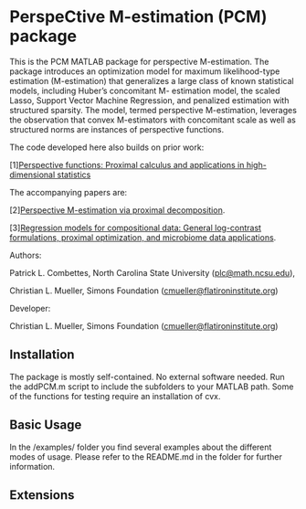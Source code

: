 
PerspeCtive M-estimation (PCM) package 
=========

This is the PCM MATLAB package for perspective M-estimation. 
The package introduces an optimization model for maximum likelihood-type estimation (M-estimation) 
that generalizes a large class of known statistical models, including Huber’s concomitant M- estimation model, 
the scaled Lasso, Support Vector Machine Regression, and penalized estimation with structured sparsity. 
The model, termed perspective M-estimation, leverages the observation that convex M-estimators with 
concomitant scale as well as structured norms are instances of perspective functions. 

The code developed here also builds on prior work:

[1][Perspective functions: Proximal calculus and applications in high-dimensional statistics](https://www.sciencedirect.com/science/article/pii/S0022247X16308071)

The accompanying papers are:

[2][Perspective M-estimation via proximal decomposition](https://arxiv.org/abs/1805.06098).

[3][Regression models for compositional data: General log-contrast formulations, proximal optimization, and microbiome data applications](https://arxiv.org/abs/1903.01050).

Authors: 

Patrick L. Combettes, North Carolina State University (plc@math.ncsu.edu),

Christian L. Mueller, Simons Foundation (cmueller@flatironinstitute.org)

Developer: 

Christian L. Mueller, Simons Foundation (cmueller@flatironinstitute.org)

## Installation ##

The package is mostly self-contained. No external software needed. Run the addPCM.m script to include 
the subfolders to your MATLAB path. Some of the functions for testing require an installation of cvx.

## Basic Usage ##

In the /examples/ folder you find several examples about the different modes of usage. 
Please refer to the README.md in the folder for further information.

## Extensions ##

